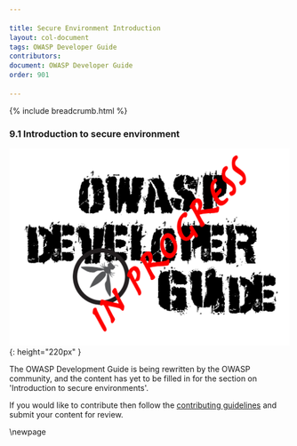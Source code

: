 ```yaml
---

title: Secure Environment Introduction
layout: col-document
tags: OWASP Developer Guide
contributors:
document: OWASP Developer Guide
order: 901

---
```


{% include breadcrumb.html %}

### 9.1 Introduction to secure environment

![Developer Guide](../assets/images/dg_wip.png "OWASP Developer Guide"){: height="220px" }

The OWASP Development Guide is being rewritten by the OWASP community,
and the content has yet to be filled in for the section on 'Introduction to secure environments'.

If you would like to contribute then follow the [contributing guidelines][contribute]
and submit your content for review.

[contribute]: https://github.com/OWASP/www-project-developer-guide/blob/main/contributing.md

\newpage
